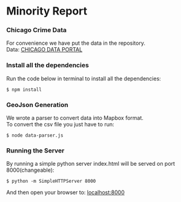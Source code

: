 # Minority Report

### Chicago Crime Data
For convenience we have put the data in the repository.  
Data:  [CHICAGO DATA PORTAL](https://data.cityofchicago.org/Public-Safety/Crimes-2017/d62x-nvdr)

### Install all the dependencies

Run the code below in terminal to install all the dependencies:  

`$ npm install`

### GeoJson Generation

We wrote a parser to convert data into Mapbox format.  
To convert the csv file you just have to run:  

`$ node data-parser.js`

### Running the Server

By running a simple python server index.html will be served on port 8000(changeable):  

`$ python -m SimpleHTTPServer 8000`


And then open your browser to: [localhost:8000](http://localhost:8000)
